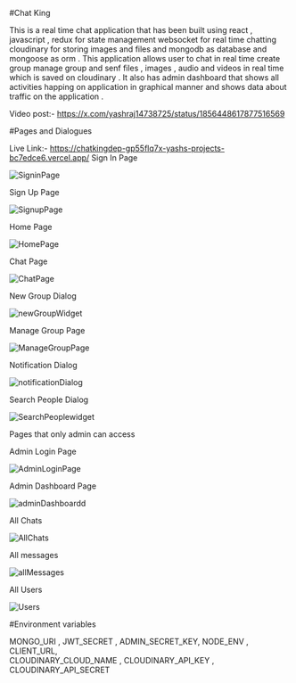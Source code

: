 #Chat King

This is a real time chat application that has been built using react , javascript , redux for state management websocket for real time chatting cloudinary for storing images and files and mongodb as database and mongoose as orm . This application allows user to chat in real time create group manage group and senf files , images , audio and videos in real time which is saved on cloudinary . It also has admin dashboard that shows all activities happing on application in graphical manner and shows data about traffic on the application .

Video post:-
https://x.com/yashraj14738725/status/1856448617877516569

#Pages and Dialogues

Live Link:- https://chatkingdep-gp55flq7x-yashs-projects-bc7edce6.vercel.app/
Sign In Page

![SigninPage](https://github.com/user-attachments/assets/ad29fd92-5746-4707-8dfd-1972e0fbb896)


Sign Up Page

![SignupPage](https://github.com/user-attachments/assets/90f57db8-3a7c-4a6a-a2f8-00a86008e7e2)

Home Page

![HomePage](https://github.com/user-attachments/assets/9250fcc1-789a-4c42-9330-4ebc290476e6)

Chat Page

![ChatPage](https://github.com/user-attachments/assets/e723c342-57e0-4d41-bd1e-a98a6f313cc9)

New Group Dialog

![newGroupWidget](https://github.com/user-attachments/assets/f530e4fb-819d-4fbf-8b7f-6dac7577784e)

Manage Group Page

![ManageGroupPage](https://github.com/user-attachments/assets/cde2db54-e3e5-448e-84f2-dab3a336367e)

Notification Dialog

![notificationDialog](https://github.com/user-attachments/assets/d4ea0100-73eb-42d3-85ef-5acdb9d38d23)

Search People Dialog

![SearchPeoplewidget](https://github.com/user-attachments/assets/460fe96e-8015-44ff-988c-6d5aaeaafc7b)

Pages that only admin can access

Admin Login Page

![AdminLoginPage](https://github.com/user-attachments/assets/a9118ef4-b47c-4b2d-9ce7-40c4380ba10e)

Admin Dashboard Page

![adminDashboardd](https://github.com/user-attachments/assets/4f113495-263c-41cb-8c3e-de64fa439695)

All Chats

![AllChats](https://github.com/user-attachments/assets/4274f113-e282-47fb-ab5e-f9cdad6bc3cf)

All messages

![allMessages](https://github.com/user-attachments/assets/1bb234aa-cbd9-4279-8abe-54e35d184896)

All Users

![Users](https://github.com/user-attachments/assets/9be45b3c-6a00-4383-a5b1-c4bf60264e82)


#Environment variables

MONGO_URI ,
JWT_SECRET ,
ADMIN_SECRET_KEY,
NODE_ENV ,
CLIENT_URL,  
CLOUDINARY_CLOUD_NAME ,
CLOUDINARY_API_KEY ,
CLOUDINARY_API_SECRET 



